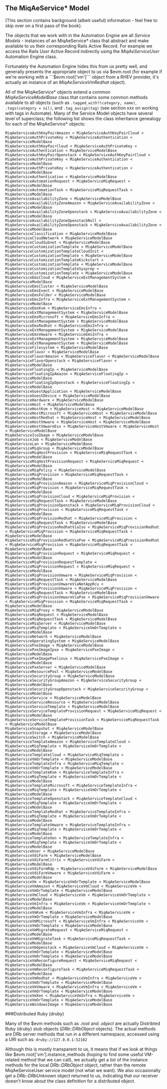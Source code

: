 ## The MiqAeService* Model

(This section contains background (albeit useful) information - feel free to skip over on a first pass of the book).

The objects that we work with in the Automation Engine are all _Service Models_ - instances of an MiqAeService* class that abstract and make available to us their corresponding Rails Active Record. For example we access the Rails _User_ Active Record indirectly using the _MiqAeServiceUser_ Automation Engine class.

Fortunately the Automation Engine hides this from us pretty well, and generally presents the appropriate object to us via $evm.root (for example if we're working with a ```$evm.root['vm']``` object from a RHEV provider, it's actually an instance of an _MiqAeServiceVmRedhat_ object).

All of the MiqAeService\* objects extend a common _MiqAeServiceModelBase_ class that contains some common methods available to all objects (such as ```.tagged_with?(category, name)```, ```.tags(category = nil)```, and ```.tag_assign(tag)``` (see section xxx on working with tags in Automate). Many of the Service Model objects have several level of superclass; the following list shows the class inheritance genealogy for each of the MiqAeService* objects:

```
MiqAeServiceAuthKeyPairAmazon < MiqAeServiceAuthKeyPairCloud < MiqAeServiceAuthPrivateKey < MiqAeServiceAuthentication < MiqAeServiceModelBase
MiqAeServiceAuthKeyPairCloud < MiqAeServiceAuthPrivateKey < MiqAeServiceAuthentication < MiqAeServiceModelBase
MiqAeServiceAuthKeyPairOpenstack < MiqAeServiceAuthKeyPairCloud < MiqAeServiceAuthPrivateKey < MiqAeServiceAuthentication < MiqAeServiceModelBase
MiqAeServiceAuthPrivateKey < MiqAeServiceAuthentication < MiqAeServiceModelBase
MiqAeServiceAuthentication < MiqAeServiceModelBase
MiqAeServiceAutomationRequest < MiqAeServiceMiqRequest < MiqAeServiceModelBase
MiqAeServiceAutomationTask < MiqAeServiceMiqRequestTask < MiqAeServiceModelBase
MiqAeServiceAvailabilityZone < MiqAeServiceModelBase
MiqAeServiceAvailabilityZoneAmazon < MiqAeServiceAvailabilityZone < MiqAeServiceModelBase
MiqAeServiceAvailabilityZoneOpenstack < MiqAeServiceAvailabilityZone < MiqAeServiceModelBase
MiqAeServiceAvailabilityZoneOpenstackNull < MiqAeServiceAvailabilityZoneOpenstack < MiqAeServiceAvailabilityZone < MiqAeServiceModelBase
MiqAeServiceClassification < MiqAeServiceModelBase
MiqAeServiceCloudNetwork < MiqAeServiceModelBase
MiqAeServiceCloudSubnet < MiqAeServiceModelBase
MiqAeServiceCustomizationTemplate < MiqAeServiceModelBase
MiqAeServiceCustomizationTemplateCloudInit < MiqAeServiceCustomizationTemplate < MiqAeServiceModelBase
MiqAeServiceCustomizationTemplateKickstart < MiqAeServiceCustomizationTemplate < MiqAeServiceModelBase
MiqAeServiceCustomizationTemplateSysprep < MiqAeServiceCustomizationTemplate < MiqAeServiceModelBase
MiqAeServiceEmsCloud < MiqAeServiceExtManagementSystem < MiqAeServiceModelBase
MiqAeServiceEmsCluster < MiqAeServiceModelBase
MiqAeServiceEmsEvent < MiqAeServiceModelBase
MiqAeServiceEmsFolder < MiqAeServiceModelBase
MiqAeServiceEmsInfra < MiqAeServiceExtManagementSystem < MiqAeServiceModelBase
MiqAeServiceEmsKvm < MiqAeServiceEmsInfra < MiqAeServiceExtManagementSystem < MiqAeServiceModelBase
MiqAeServiceEmsMicrosoft < MiqAeServiceEmsInfra < MiqAeServiceExtManagementSystem < MiqAeServiceModelBase
MiqAeServiceEmsRedhat < MiqAeServiceEmsInfra < MiqAeServiceExtManagementSystem < MiqAeServiceModelBase
MiqAeServiceEmsVmware < MiqAeServiceEmsInfra < MiqAeServiceExtManagementSystem < MiqAeServiceModelBase
MiqAeServiceExtManagementSystem < MiqAeServiceModelBase
MiqAeServiceFilesystem < MiqAeServiceModelBase
MiqAeServiceFlavor < MiqAeServiceModelBase
MiqAeServiceFlavorAmazon < MiqAeServiceFlavor < MiqAeServiceModelBase
MiqAeServiceFlavorOpenstack < MiqAeServiceFlavor < MiqAeServiceModelBase
MiqAeServiceFloatingIp < MiqAeServiceModelBase
MiqAeServiceFloatingIpAmazon < MiqAeServiceFloatingIp < MiqAeServiceModelBase
MiqAeServiceFloatingIpOpenstack < MiqAeServiceFloatingIp < MiqAeServiceModelBase
MiqAeServiceGuestApplication < MiqAeServiceModelBase
MiqAeServiceGuestDevice < MiqAeServiceModelBase
MiqAeServiceHardware < MiqAeServiceModelBase
MiqAeServiceHost < MiqAeServiceModelBase
MiqAeServiceHostKvm < MiqAeServiceHost < MiqAeServiceModelBase
MiqAeServiceHostMicrosoft < MiqAeServiceHost < MiqAeServiceModelBase
MiqAeServiceHostRedhat < MiqAeServiceHost < MiqAeServiceModelBase
MiqAeServiceHostVmware < MiqAeServiceHost < MiqAeServiceModelBase
MiqAeServiceHostVmwareEsx < MiqAeServiceHostVmware < MiqAeServiceHost < MiqAeServiceModelBase
MiqAeServiceIsoImage < MiqAeServiceModelBase
MiqAeServiceJob < MiqAeServiceModelBase
MiqAeServiceLan < MiqAeServiceModelBase
MiqAeServiceMiqGroup < MiqAeServiceModelBase
MiqAeServiceMiqHostProvision < MiqAeServiceMiqRequestTask < MiqAeServiceModelBase
MiqAeServiceMiqHostProvisionRequest < MiqAeServiceMiqRequest < MiqAeServiceModelBase
MiqAeServiceMiqPolicy < MiqAeServiceModelBase
MiqAeServiceMiqProvision < MiqAeServiceMiqRequestTask < MiqAeServiceModelBase
MiqAeServiceMiqProvisionAmazon < MiqAeServiceMiqProvisionCloud < MiqAeServiceMiqProvision < MiqAeServiceMiqRequestTask < MiqAeServiceModelBase
MiqAeServiceMiqProvisionCloud < MiqAeServiceMiqProvision < MiqAeServiceMiqRequestTask < MiqAeServiceModelBase
MiqAeServiceMiqProvisionOpenstack < MiqAeServiceMiqProvisionCloud < MiqAeServiceMiqProvision < MiqAeServiceMiqRequestTask < MiqAeServiceModelBase
MiqAeServiceMiqProvisionRedhat < MiqAeServiceMiqProvision < MiqAeServiceMiqRequestTask < MiqAeServiceModelBase
MiqAeServiceMiqProvisionRedhatViaIso < MiqAeServiceMiqProvisionRedhat < MiqAeServiceMiqProvision < MiqAeServiceMiqRequestTask < MiqAeServiceModelBase
MiqAeServiceMiqProvisionRedhatViaPxe < MiqAeServiceMiqProvisionRedhat < MiqAeServiceMiqProvision < MiqAeServiceMiqRequestTask < MiqAeServiceModelBase
MiqAeServiceMiqProvisionRequest < MiqAeServiceMiqRequest < MiqAeServiceModelBase
MiqAeServiceMiqProvisionRequestTemplate < MiqAeServiceMiqProvisionRequest < MiqAeServiceMiqRequest < MiqAeServiceModelBase
MiqAeServiceMiqProvisionVmware < MiqAeServiceMiqProvision < MiqAeServiceMiqRequestTask < MiqAeServiceModelBase
MiqAeServiceMiqProvisionVmwareViaNetAppRcu < MiqAeServiceMiqProvisionVmware < MiqAeServiceMiqProvision < MiqAeServiceMiqRequestTask < MiqAeServiceModelBase
MiqAeServiceMiqProvisionVmwareViaPxe < MiqAeServiceMiqProvisionVmware < MiqAeServiceMiqProvision < MiqAeServiceMiqRequestTask < MiqAeServiceModelBase
MiqAeServiceMiqProxy < MiqAeServiceModelBase
MiqAeServiceMiqRequest < MiqAeServiceModelBase
MiqAeServiceMiqRequestTask < MiqAeServiceModelBase
MiqAeServiceMiqServer < MiqAeServiceModelBase
MiqAeServiceMiqTemplate < MiqAeServiceVmOrTemplate < MiqAeServiceModelBase
MiqAeServiceNetwork < MiqAeServiceModelBase
MiqAeServiceOperatingSystem < MiqAeServiceModelBase
MiqAeServicePxeImage < MiqAeServiceModelBase
MiqAeServicePxeImageIpxe < MiqAeServicePxeImage < MiqAeServiceModelBase
MiqAeServicePxeImagePxelinux < MiqAeServicePxeImage < MiqAeServiceModelBase
MiqAeServicePxeServer < MiqAeServiceModelBase
MiqAeServiceResourcePool < MiqAeServiceModelBase
MiqAeServiceSecurityGroup < MiqAeServiceModelBase
MiqAeServiceSecurityGroupAmazon < MiqAeServiceSecurityGroup < MiqAeServiceModelBase
MiqAeServiceSecurityGroupOpenstack < MiqAeServiceSecurityGroup < MiqAeServiceModelBase
MiqAeServiceService < MiqAeServiceModelBase
MiqAeServiceServiceResource < MiqAeServiceModelBase
MiqAeServiceServiceTemplate < MiqAeServiceModelBase
MiqAeServiceServiceTemplateProvisionRequest < MiqAeServiceMiqRequest < MiqAeServiceModelBase
MiqAeServiceServiceTemplateProvisionTask < MiqAeServiceMiqRequestTask < MiqAeServiceModelBase
MiqAeServiceSnapshot < MiqAeServiceModelBase
MiqAeServiceStorage < MiqAeServiceModelBase
MiqAeServiceSwitch < MiqAeServiceModelBase
MiqAeServiceTemplateAmazon < MiqAeServiceTemplateCloud < MiqAeServiceMiqTemplate < MiqAeServiceVmOrTemplate < MiqAeServiceModelBase
MiqAeServiceTemplateCloud < MiqAeServiceMiqTemplate < MiqAeServiceVmOrTemplate < MiqAeServiceModelBase
MiqAeServiceTemplateInfra < MiqAeServiceMiqTemplate < MiqAeServiceVmOrTemplate < MiqAeServiceModelBase
MiqAeServiceTemplateKvm < MiqAeServiceTemplateInfra < MiqAeServiceMiqTemplate < MiqAeServiceVmOrTemplate < MiqAeServiceModelBase
MiqAeServiceTemplateMicrosoft < MiqAeServiceTemplateInfra < MiqAeServiceMiqTemplate < MiqAeServiceVmOrTemplate < MiqAeServiceModelBase
MiqAeServiceTemplateOpenstack < MiqAeServiceTemplateCloud < MiqAeServiceMiqTemplate < MiqAeServiceVmOrTemplate < MiqAeServiceModelBase
MiqAeServiceTemplateRedhat < MiqAeServiceTemplateInfra < MiqAeServiceMiqTemplate < MiqAeServiceVmOrTemplate < MiqAeServiceModelBase
MiqAeServiceTemplateVmware < MiqAeServiceTemplateInfra < MiqAeServiceMiqTemplate < MiqAeServiceVmOrTemplate < MiqAeServiceModelBase
MiqAeServiceTemplateXen < MiqAeServiceTemplateInfra < MiqAeServiceMiqTemplate < MiqAeServiceVmOrTemplate < MiqAeServiceModelBase
MiqAeServiceUser < MiqAeServiceModelBase
MiqAeServiceVdiFarm < MiqAeServiceModelBase
MiqAeServiceVdiFarmCitrix < MiqAeServiceVdiFarm < MiqAeServiceModelBase
MiqAeServiceVdiFarmRdp < MiqAeServiceVdiFarm < MiqAeServiceModelBase
MiqAeServiceVdiFarmVmware < MiqAeServiceVdiFarm < MiqAeServiceModelBase
MiqAeServiceVm < MiqAeServiceVmOrTemplate < MiqAeServiceModelBase
MiqAeServiceVmAmazon < MiqAeServiceVmCloud < MiqAeServiceVm < MiqAeServiceVmOrTemplate < MiqAeServiceModelBase
MiqAeServiceVmCloud < MiqAeServiceVm < MiqAeServiceVmOrTemplate < MiqAeServiceModelBase
MiqAeServiceVmInfra < MiqAeServiceVm < MiqAeServiceVmOrTemplate < MiqAeServiceModelBase
MiqAeServiceVmKvm < MiqAeServiceVmInfra < MiqAeServiceVm < MiqAeServiceVmOrTemplate < MiqAeServiceModelBase
MiqAeServiceVmMicrosoft < MiqAeServiceVmInfra < MiqAeServiceVm < MiqAeServiceVmOrTemplate < MiqAeServiceModelBase
MiqAeServiceVmMigrateRequest < MiqAeServiceMiqRequest < MiqAeServiceModelBase
MiqAeServiceVmMigrateTask < MiqAeServiceMiqRequestTask < MiqAeServiceModelBase
MiqAeServiceVmOpenstack < MiqAeServiceVmCloud < MiqAeServiceVm < MiqAeServiceVmOrTemplate < MiqAeServiceModelBase
MiqAeServiceVmOrTemplate < MiqAeServiceModelBase
MiqAeServiceVmReconfigureRequest < MiqAeServiceMiqRequest < MiqAeServiceModelBase
MiqAeServiceVmReconfigureTask < MiqAeServiceMiqRequestTask < MiqAeServiceModelBase
MiqAeServiceVmRedhat < MiqAeServiceVmInfra < MiqAeServiceVm < MiqAeServiceVmOrTemplate < MiqAeServiceModelBase
MiqAeServiceVmVmware < MiqAeServiceVmInfra < MiqAeServiceVm < MiqAeServiceVmOrTemplate < MiqAeServiceModelBase
MiqAeServiceVmXen < MiqAeServiceVmInfra < MiqAeServiceVm < MiqAeServiceVmOrTemplate < MiqAeServiceModelBase
MiqAeServiceWindowsImage < MiqAeServiceModelBase
```

###Distributed Ruby (druby)

Many of the $evm methods such as _.root_ and _.object_ are actually Distribted Ruby (druby) stub objects (_DRb::DRbObject_ objects). The actual methods are DRb server methods that run in a different namespace, accessed using a URI such as: ```druby://127.0.0.1:52182```


Although this is mostly transparent to us, it means that if we look at things like $evm.root['vm'].instance\_methods (hoping to find some useful VM-related method that we can call), we actually get a list of the instance methods for the local _DRb::DRbObject_ object, rather than the remote MiqAeServiceUser service model (not what we want). We also occasionally get a _DRb::DRbUnknown_ object returned to us, indicating that our receiver doesn't know about the class definition for a distributed object. 